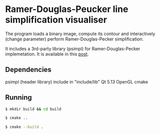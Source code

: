 # Ramer-Douglas-Peucker line simplification visualiser

The program loads a binary image, compute its contour 
and interactively (change parameter) perform 
Ramer-Douglas-Pecker simplification. 

It includes a 3rd-party library (psimpl) for 
Ramer-Douglas-Pecker implemetation. It is 
available in this [post](https://www.codeproject.com/Articles/114797/Polyline-Simplification).

## Dependencies

psimpl (header library) include in "include/lib"
Qt 5.13
OpenGL
cmake

## Running 

```bash
$ mkdir build && cd build
```

```bash
$ cmake ..
```

```bash
$ cmake --build .
```

